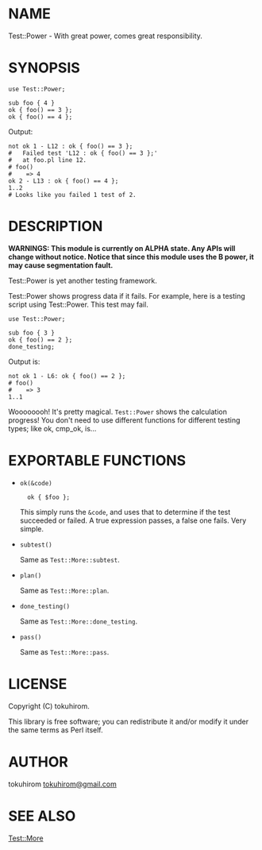 # NAME

Test::Power - With great power, comes great responsibility.

# SYNOPSIS

    use Test::Power;

    sub foo { 4 }
    ok { foo() == 3 };
    ok { foo() == 4 };

Output:

    not ok 1 - L12 : ok { foo() == 3 };
    #   Failed test 'L12 : ok { foo() == 3 };'
    #   at foo.pl line 12.
    # foo()
    #    => 4
    ok 2 - L13 : ok { foo() == 4 };
    1..2
    # Looks like you failed 1 test of 2.

# DESCRIPTION

__WARNINGS: This module is currently on ALPHA state. Any APIs will change without notice. Notice that since this module uses the B power, it may cause segmentation fault.__

Test::Power is yet another testing framework.

Test::Power shows progress data if it fails. For example, here is a testing script using Test::Power. This test may fail.

    use Test::Power;

    sub foo { 3 }
    ok { foo() == 2 };
    done_testing;

Output is:

    not ok 1 - L6: ok { foo() == 2 };
    # foo()
    #    => 3
    1..1

Woooooooh! It's pretty magical. `Test::Power` shows the calculation progress! You don't need to use different functions for different testing types; like ok, cmp\_ok, is...

# EXPORTABLE FUNCTIONS

- `ok(&code)`

        ok { $foo };

    This simply runs the `&code`, and uses that to determine if the test succeeded or failed.
    A true expression passes, a false one fails.  Very simple.

- `subtest()`

    Same as `Test::More::subtest`.

- `plan()`

    Same as `Test::More::plan`.

- `done_testing()`

    Same as `Test::More::done_testing`.

- `pass()`

    Same as `Test::More::pass`.

# LICENSE

Copyright (C) tokuhirom.

This library is free software; you can redistribute it and/or modify
it under the same terms as Perl itself.

# AUTHOR

tokuhirom <tokuhirom@gmail.com>

# SEE ALSO

[Test::More](http://search.cpan.org/perldoc?Test::More)
